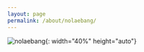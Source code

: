 ```yaml
---
layout: page
permalink: /about/nolaebang/
---
```

![nolaebang](../../assets/images/nolaebang.jpg){: width="40%" height="auto"}
